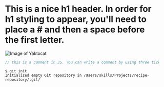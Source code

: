 # This is a nice h1 header. In order for h1 styling to appear, you'll need to place a # and then a space before the first letter.

![Image of Yaktocat](https://octodex.github.com/images/yaktocat.png)

```js
// this is a comment in JS. You can write a comment by using three tick marks following the language you plan to write. In our case we are coding in JS. Once we have completed coding out JS, we can close our code block with three tick marks

```

```
$ git init
Initialized empty Git repository in /Users/skills/Projects/recipe-repository/.git/
```
